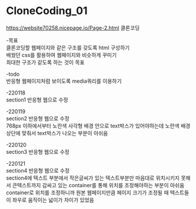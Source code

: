 # CloneCoding_01

https://website70258.nicepage.io/Page-2.html
클론코딩

-목표<br>
클론코딩할 웹페이지와 같은 구조를 갖도록 html 구성하기<br>
배웠던 css를 활용하여 웹페이지와 비슷하게 꾸미기<br>
최대한 구조가 같도록 하는 것이 목표<br>

-todo<br>
반응형 웹페이지처럼 보이도록 media쿼리를 이용하기

-220118<br>
section1 반응형 웹으로 수정

-220119<br>
section2 반응형 웹으로 수정<br>
768px 이하에서부터 노란색 사각형 배경 안으로 text박스가 있어야하는데 노란색 배경 상단에 맞춰서 text박스가 나오는 부분이 아쉬움

-220120<br>
section3 반응형 웹으로 수정

-220121<br>
section4 반응형 웹으로 수정<br>
section4에 텍스트 부분에서 작은글씨가 있는 텍스트부분만 마음대로 위치시키지 못해서 큰텍스트까지 감싸고 있는 container를 통해 위치를 조정해야하는 부분이 아쉬움<br>
container로 위치를 조정하니까 원본 웹페이지만큼 페이지 크기가 조정될 때 텍스트들이 좌우로 움직이는 넓이가 차이가 있었음